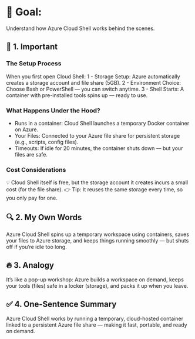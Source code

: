 # 🎯 Goal:
Understand how Azure Cloud Shell works behind the scenes.

## 🧠 1. Important

### The Setup Process
When you first open Cloud Shell:
1 - Storage Setup: Azure automatically creates a storage account and file share (5GB).
2 - Environment Choice: Choose Bash or PowerShell — you can switch anytime.
3 - Shell Starts: A container with pre-installed tools spins up — ready to use.

### What Happens Under the Hood?
 - Runs in a container: Cloud Shell launches a temporary Docker container on Azure.
 - Your Files: Connected to your Azure file share for persistent storage (e.g., scripts, config files).
 - Timeouts: If idle for 20 minutes, the container shuts down — but your files are safe.

### Cost Considerations
💡 Cloud Shell itself is free, but the storage account it creates incurs a small cost (for the file share).
👉 Tip: It reuses the same storage every time, so you only pay for one.

## 🔍 2. My Own Words
Azure Cloud Shell spins up a temporary workspace using containers, saves your files to Azure storage, and keeps things running smoothly — but shuts off if you’re idle too long.

## 🔥 3. Analogy
It’s like a pop-up workshop: Azure builds a workspace on demand, keeps your tools (files) safe in a locker (storage), and packs it up when you leave.

## ✅ 4. One-Sentence Summary
Azure Cloud Shell works by running a temporary, cloud-hosted container linked to a persistent Azure file share — making it fast, portable, and ready on demand.
